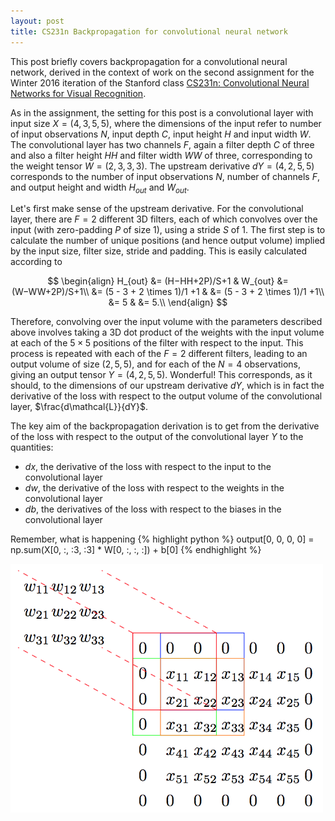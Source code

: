 ```yaml
---
layout: post
title: CS231n Backpropagation for convolutional neural network
---
```

This post briefly covers backpropagation for a convolutional neural network, derived in the context of work on the second assignment for the Winter 2016 iteration of the Stanford class [CS231n: Convolutional Neural Networks for Visual Recognition](http://cs231n.stanford.edu/index.html).

As in the assignment, the setting for this post is a convolutional layer with input size $X = \left(  4,  3,  5,  5\right)$, where the dimensions of the input refer to number of input observations $N$, input depth $C$, input height $H$ and input width $W$. The convolutional layer has two channels $F$, again a filter depth $C$ of three and also a filter height $HH$ and filter width $WW$ of three, corresponding to the weight tensor $W = \left(2, 3, 3, 3\right)$. The upstream derivative $dY = \left(4, 2, 5, 5\right)$ corresponds to the number of input observations $N$, number of channels $F$, and output height and width $H_{out}$ and $W_{out}$.

Let's first make sense of the upstream derivative. For the convolutional layer, there are $F = 2$ different 3D filters, each of which convolves over the input (with zero-padding $P$ of size 1), using a stride  $S$ of 1. The first step is to calculate the number of unique positions (and hence output volume) implied by the input size, filter size, stride and padding. This is easily calculated according to

$$
\begin{align}
H_{out} &= (H−HH+2P)/S+1 & W_{out} &= (W−WW+2P)/S+1\\
&= (5 - 3 + 2 \times 1)/1 +1 & &= (5 - 3 + 2 \times 1)/1 +1\\
&= 5 & &= 5.\\
\end{align}
$$

Therefore, convolving over the input volume with the parameters described above involves taking a 3D dot product of the weights with the input volume at each of the $5 \times 5$ positions of the filter with respect to the input. This process is repeated with each of the $F = 2$ different filters, leading to an output volume of size $\left(2, 5, 5\right)$, and for each of the $N = 4$ observations, giving an output tensor $Y = \left(4, 2, 5, 5\right)$. Wonderful! This corresponds, as it should, to the dimensions of our upstream derivative $dY$, which is in fact the derivative of the loss with respect to the output volume of the convolutional layer, $\frac{d\mathcal{L}}{dY}$. 

The key aim of the backpropagation derivation is to get from the derivative of the loss with respect to the output of the convolutional layer $Y$ to the quantities:
- $dx$, the derivative of the loss with respect to the input to the convolutional layer
- $dw$, the derivative of the loss with respect to the weights in the convolutional layer
- $db$, the derivatives of the loss with respect to the biases in the convolutional layer

Remember, what is happening 
{% highlight python %}
output[0, 0, 0, 0] = np.sum(X[0, :, :3, :3] * W[0, :, :, :]) + b[0]
{% endhighlight %}

<!---![_config.yml]({{ site.baseurl }}/images/convolution1.png)-->
<img src="/images/convolution1.png" width="500">

